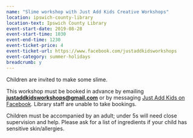 ```yaml
---
name: "Slime workshop with Just Add Kids Creative Workshops"
location: ipswich-county-library
location-text: Ipswich County Library
event-start-date: 2019-08-28
event-start-time: 1030
event-end-time: 1230
event-ticket-price: 4
event-ticket-url: https://www.facebook.com/justaddkidsworkshops
event-category: summer-holidays
breadcrumb: y
---
```


Children are invited to make some slime.

This workshop must be booked in advance by emailing **justaddkidsworkshops@gmail.com** or by messaging [Just Add Kids on Facebook](https://www.facebook.com/justaddkidsworkshops). Library staff are unable to take bookings.

Children must be accompanied by an adult; under 5s will need close supervision and help. Please ask for a list of ingredients if your child has sensitive skin/allergies.
